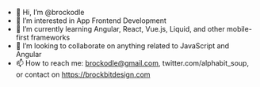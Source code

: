 - 👋 Hi, I’m @brockodle
- 👀 I’m interested in App Frontend Development
- 🌱 I’m currently learning Angular, React, Vue.js, Liquid, and other mobile-first frameworks
- 💞️ I’m looking to collaborate on anything related to JavaScript and Angular
- 📫 How to reach me: brockodle@gmail.com, twitter.com/alphabit_soup, or contact on https://brockbitdesign.com

<!---
brockodle/brockodle is a ✨ special ✨ repository because its `README.md` (this file) appears on your GitHub profile.
You can click the Preview link to take a look at your changes.
--->
